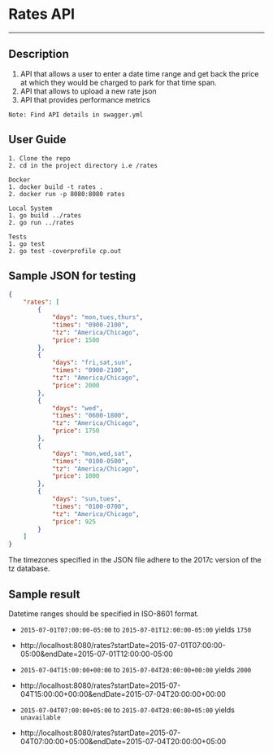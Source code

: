 # **Rates API**
------------

##  Description
   1.  API that allows a user to enter a date time range
    and get back the price at which they would be charged to park for that time span.
   2. API that allows to upload a new rate json 
   3. API that provides performance metrics

    Note: Find API details in swagger.yml
    
## User Guide
    
    1. Clone the repo
    2. cd in the project directory i.e /rates
    
    Docker 
    1. docker build -t rates .
    2. docker run -p 8080:8080 rates

    Local System
    1. go build ../rates
    2. go run ../rates

    Tests
    1. go test
    2. go test -coverprofile cp.out 


## Sample JSON for testing
```json
{
    "rates": [
        {
            "days": "mon,tues,thurs",
            "times": "0900-2100",
            "tz": "America/Chicago",
            "price": 1500
        },
        {
            "days": "fri,sat,sun",
            "times": "0900-2100",
            "tz": "America/Chicago",
            "price": 2000
        },
        {
            "days": "wed",
            "times": "0600-1800",
            "tz": "America/Chicago",
            "price": 1750
        },
        {
            "days": "mon,wed,sat",
            "times": "0100-0500",
            "tz": "America/Chicago",
            "price": 1000
        },
        {
            "days": "sun,tues",
            "times": "0100-0700",
            "tz": "America/Chicago",
            "price": 925
        }
    ]
}

```
The timezones specified in the JSON file adhere to the 2017c version of the tz database.

## Sample result
Datetime ranges should be specified in ISO-8601 format.


* `2015-07-01T07:00:00-05:00` to `2015-07-01T12:00:00-05:00`  yields `1750`
* http://localhost:8080/rates?startDate=2015-07-01T07:00:00-05:00&endDate=2015-07-01T12:00:00-05:00

* `2015-07-04T15:00:00+00:00` to `2015-07-04T20:00:00+00:00`  yields `2000`
* http://localhost:8080/rates?startDate=2015-07-04T15:00:00+00:00&endDate=2015-07-04T20:00:00+00:00

* `2015-07-04T07:00:00+05:00` to `2015-07-04T20:00:00+05:00`  yields `unavailable`
* http://localhost:8080/rates?startDate=2015-07-04T07:00:00+05:00&endDate=2015-07-04T20:00:00+05:00